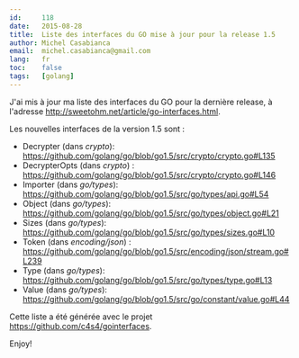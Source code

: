 ```yaml
---
id:     118
date:   2015-08-28
title:  Liste des interfaces du GO mise à jour pour la release 1.5
author: Michel Casabianca
email:  michel.casabianca@gmail.com
lang:   fr
toc:    false
tags:   [golang]
---
```


J'ai mis à jour ma liste des interfaces du GO pour la dernière release, à
l'adresse <http://sweetohm.net/article/go-interfaces.html>.

Les nouvelles interfaces de la version 1.5 sont :

- Decrypter (dans *crypto*): <https://github.com/golang/go/blob/go1.5/src/crypto/crypto.go#L135>
- DecrypterOpts (dans *crypto*) : <https://github.com/golang/go/blob/go1.5/src/crypto/crypto.go#L146>
- Importer (dans *go/types*): <https://github.com/golang/go/blob/go1.5/src/go/types/api.go#L54>
- Object (dans *go/types*): <https://github.com/golang/go/blob/go1.5/src/go/types/object.go#L21>
- Sizes (dans *go/types*): <https://github.com/golang/go/blob/go1.5/src/go/types/sizes.go#L10>
- Token (dans *encoding/json*) : <https://github.com/golang/go/blob/go1.5/src/encoding/json/stream.go#L239>
- Type (dans *go/types*): <https://github.com/golang/go/blob/go1.5/src/go/types/type.go#L13>
- Value (dans *go/types*): <https://github.com/golang/go/blob/go1.5/src/go/constant/value.go#L44>

Cette liste a été générée avec le projet <https://github.com/c4s4/gointerfaces>.

Enjoy!

<!--more-->
